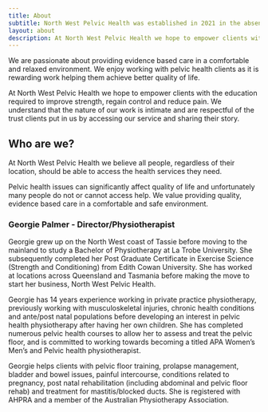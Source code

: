 ```yaml
---
title: About
subtitle: North West Pelvic Health was established in 2021 in the absence of a dedicated pelvic health physiotherapy clinic in the region.
layout: about
description: At North West Pelvic Health we hope to empower clients with the education required to improve strength, regain control and reduce pain. We understand that the nature of our work is intimate and are respectful of the trust clients put in us by accessing our service and sharing their story.
---
```


We are passionate about providing evidence based care in a comfortable and relaxed environment. We enjoy working with pelvic health clients as it is rewarding work helping them achieve better quality of life.

At North West Pelvic Health we hope to empower clients with the education required to improve strength, regain control and reduce pain. We understand that the nature of our work is intimate and are respectful of the trust clients put in us by accessing our service and sharing their story.

## Who are we?

At North West Pelvic Health we believe all people, regardless of their location, should be able to access the health services they need.

Pelvic health issues can significantly affect quality of life and unfortunately many people do not or cannot access help. We value providing quality, evidence based care in a comfortable and safe environment.

### Georgie Palmer - Director/Physiotherapist

Georgie grew up on the North West coast of Tassie before moving to the mainland to study a Bachelor of Physiotherapy at La Trobe University. She subsequently completed her Post Graduate Certificate in Exercise Science (Strength and Conditioning) from Edith Cowan University. She has worked at locations across Queensland and Tasmania before making the move to start her business, North West Pelvic Health.

Georgie has 14 years experience working in private practice physiotherapy, previously working with musculoskeletal injuries, chronic health conditions and ante/post natal populations before developing an interest in pelvic health physiotherapy after having her own children. She has completed numerous pelvic health courses to allow her to assess and treat the pelvic floor, and is committed to working towards becoming a titled APA Women’s Men’s and Pelvic health physiotherapist.

Georgie helps clients with pelvic floor training, prolapse management, bladder and bowel issues, painful intercourse, conditions related to pregnancy, post natal rehabilitation (including abdominal and pelvic floor rehab) and treatment for mastitis/blocked ducts. She is registered with AHPRA and a member of the Australian Physiotherapy Association.